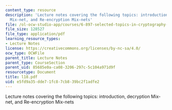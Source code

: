 ```yaml
---
content_type: resource
description: 'Lecture notes covering the following topics: introduction, decryption
  Mix-net, and Re-encryption Mix-nets'
file: /ol-ocw-studio-app/courses/6-897-selected-topics-in-cryptography-spring-2004/e5fd9a35dde71fc87cb839bc2f1adfe2_l18.pdf
file_size: 128527
file_type: application/pdf
learning_resource_types:
- Lecture Notes
license: https://creativecommons.org/licenses/by-nc-sa/4.0/
ocw_type: OCWFile
parent_title: Lecture Notes
parent_type: CourseSection
parent_uid: 85685e0a-ca08-3206-297c-5c104a971d9f
resourcetype: Document
title: l18.pdf
uid: e5fd9a35-dde7-1fc8-7cb8-39bc2f1adfe2
---
```

Lecture notes covering the following topics: introduction, decryption Mix-net, and Re-encryption Mix-nets